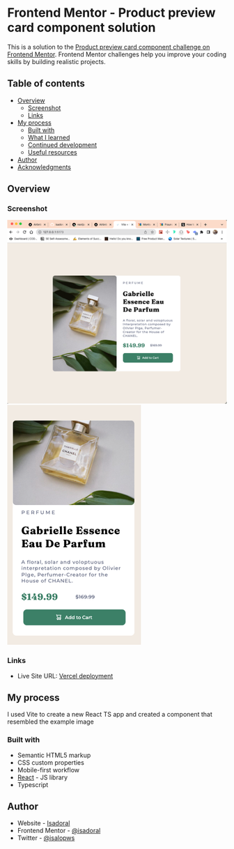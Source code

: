 # Frontend Mentor - Product preview card component solution

This is a solution to the [Product preview card component challenge on Frontend Mentor](https://www.frontendmentor.io/challenges/product-preview-card-component-GO7UmttRfa). Frontend Mentor challenges help you improve your coding skills by building realistic projects.

## Table of contents

- [Overview](#overview)
  - [Screenshot](#screenshot)
  - [Links](#links)
- [My process](#my-process)
  - [Built with](#built-with)
  - [What I learned](#what-i-learned)
  - [Continued development](#continued-development)
  - [Useful resources](#useful-resources)
- [Author](#author)
- [Acknowledgments](#acknowledgments)

## Overview

### Screenshot

![](src/assets/images/screenshot-desktop.png)
![](src/assets/images/screenshot-mobile.png)

### Links

- Live Site URL: [Vercel deployment](https://fm-qr-code-challenge-5e6cam4f0-isadoral.vercel.app/)

## My process

I used Vite to create a new React TS app and created a component that resembled the example image

### Built with

- Semantic HTML5 markup
- CSS custom properties
- Mobile-first workflow
- [React](https://reactjs.org/) - JS library
- Typescript

## Author

- Website - [Isadoral](https://www.your-site.com)
- Frontend Mentor - [@isadoral](https://www.frontendmentor.io/profile/isadoral)
- Twitter - [@isalopws](https://www.twitter.com/isalopws)
